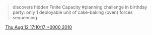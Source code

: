 > discovers hidden Finite Capacity \#planning challenge in birthday party: only 1 deployable unit of cake\-baking \(oven\) forces sequencing\.

<img src="../../media/tweet.ico" width="12" /> [Thu Aug 12 17:10:17 +0000 2010](https://twitter.com/DromerDenker/status/20991225472)